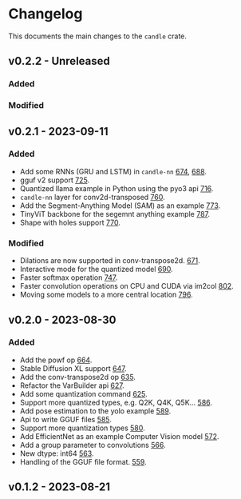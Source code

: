 # Changelog
This documents the main changes to the `candle` crate.

## v0.2.2 - Unreleased

### Added

### Modified

## v0.2.1 - 2023-09-11

### Added
- Add some RNNs (GRU and LSTM) in `candle-nn`
  [674](https://github.com/huggingface/candle/pull/674),
  [688](https://github.com/huggingface/candle/pull/688).
- gguf v2 support
  [725](https://github.com/huggingface/candle/pull/725).
- Quantized llama example in Python using the pyo3 api
  [716](https://github.com/huggingface/candle/pull/716).
- `candle-nn` layer for conv2d-transposed
  [760](https://github.com/huggingface/candle/pull/760).
- Add the Segment-Anything Model (SAM) as an example
  [773](https://github.com/huggingface/candle/pull/773).
- TinyViT backbone for the segemnt anything example
  [787](https://github.com/huggingface/candle/pull/787).
- Shape with holes support
  [770](https://github.com/huggingface/candle/pull/770).

### Modified
- Dilations are now supported in conv-transpose2d.
  [671](https://github.com/huggingface/candle/pull/671).
- Interactive mode for the quantized model
  [690](https://github.com/huggingface/candle/pull/690).
- Faster softmax operation
  [747](https://github.com/huggingface/candle/pull/747).
- Faster convolution operations on CPU and CUDA via im2col
  [802](https://github.com/huggingface/candle/pull/802).
- Moving some models to a more central location
  [796](https://github.com/huggingface/candle/pull/796).

## v0.2.0 - 2023-08-30

### Added
- Add the powf op
  [664](https://github.com/huggingface/candle/pull/664).
- Stable Diffusion XL support
  [647](https://github.com/huggingface/candle/pull/647).
- Add the conv-transpose2d op
  [635](https://github.com/huggingface/candle/pull/635).
- Refactor the VarBuilder api
  [627](https://github.com/huggingface/candle/pull/627).
- Add some quantization command
  [625](https://github.com/huggingface/candle/pull/625).
- Support more quantized types, e.g. Q2K, Q4K, Q5K...
  [586](https://github.com/huggingface/candle/pull/586).
- Add pose estimation to the yolo example
  [589](https://github.com/huggingface/candle/pull/589).
- Api to write GGUF files
  [585](https://github.com/huggingface/candle/pull/585).
- Support more quantization types
  [580](https://github.com/huggingface/candle/pull/580).
- Add EfficientNet as an example Computer Vision model
  [572](https://github.com/huggingface/candle/pull/572).
- Add a group parameter to convolutions
  [566](https://github.com/huggingface/candle/pull/566).
- New dtype: int64
  [563](https://github.com/huggingface/candle/pull/563).
- Handling of the GGUF file format.
  [559](https://github.com/huggingface/candle/pull/559).

## v0.1.2 - 2023-08-21
